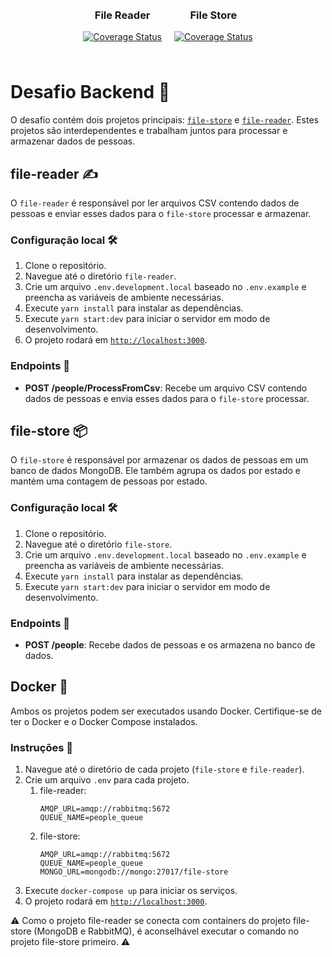 <div style="display: flex; justify-content: center; align-items: center;">
  <div style="margin: 10px;">
    <h3 align="center">File Reader</h3>
    <p>
      <a href='https://coveralls.io/github/gabrieelbrazao/file-reader?branch=main'>
        <img src='https://coveralls.io/repos/github/gabrieelbrazao/file-reader/badge.svg?branch=main' alt='Coverage Status' />
      </a>
    </p>
  </div>

  <div style="margin: 10px;">
    <h3 align="center">File Store</h3>
    <p>
      <a href='https://coveralls.io/github/gabrieelbrazao/file-store?branch=main'>
        <img src='https://coveralls.io/repos/github/gabrieelbrazao/file-store/badge.svg?branch=main' alt='Coverage Status' />
      </a>
    </p>
  </div>
</div>

# Desafio Backend 🎯

O desafio contém dois projetos principais: <a href="https://github.com/gabrieelbrazao/file-store">`file-store`</a> e <a href="https://github.com/gabrieelbrazao/file-reader">`file-reader`</a>. Estes projetos são interdependentes e trabalham juntos para processar e armazenar dados de pessoas.

## file-reader ✍️

O `file-reader` é responsável por ler arquivos CSV contendo dados de pessoas e enviar esses dados para o `file-store` processar e armazenar.

### Configuração local 🛠️

1. Clone o repositório.
2. Navegue até o diretório `file-reader`.
3. Crie um arquivo `.env.development.local` baseado no `.env.example` e preencha as variáveis de ambiente necessárias.
4. Execute `yarn install` para instalar as dependências.
5. Execute `yarn start:dev` para iniciar o servidor em modo de desenvolvimento.
6. O projeto rodará em <a href="http://localhost:3000">`http://localhost:3000`</a>.

### Endpoints 📍

- **POST /people/ProcessFromCsv**: Recebe um arquivo CSV contendo dados de pessoas e envia esses dados para o `file-store` processar.

## file-store 📦

O `file-store` é responsável por armazenar os dados de pessoas em um banco de dados MongoDB. Ele também agrupa os dados por estado e mantém uma contagem de pessoas por estado.

### Configuração local 🛠️

1. Clone o repositório.
2. Navegue até o diretório `file-store`.
3. Crie um arquivo `.env.development.local` baseado no `.env.example` e preencha as variáveis de ambiente necessárias.
4. Execute `yarn install` para instalar as dependências.
5. Execute `yarn start:dev` para iniciar o servidor em modo de desenvolvimento.

### Endpoints 📍

- **POST /people**: Recebe dados de pessoas e os armazena no banco de dados.

## Docker 🐳

Ambos os projetos podem ser executados usando Docker. Certifique-se de ter o Docker e o Docker Compose instalados.

### Instruções 📝

1. Navegue até o diretório de cada projeto (`file-store` e `file-reader`).
2. Crie um arquivo `.env` para cada projeto.
   1. file-reader:
      ```
      AMQP_URL=amqp://rabbitmq:5672
      QUEUE_NAME=people_queue
      ```
   2. file-store:
      ```
      AMQP_URL=amqp://rabbitmq:5672
      QUEUE_NAME=people_queue
      MONGO_URL=mongodb://mongo:27017/file-store
      ```
3. Execute `docker-compose up` para iniciar os serviços.
4. O projeto rodará em <a href="http://localhost:3000">`http://localhost:3000`</a>.

⚠️ Como o projeto file-reader se conecta com containers do projeto file-store (MongoDB e RabbitMQ), é aconselhável executar o comando no projeto file-store primeiro. ⚠️
